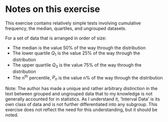 # Notes on this exercise

This exercise contains relatively simple tests involving cumulative frequency, the median, quartiles, and ungrouped datasets.

For a set of data that is arranged in order of size:

* The median is the value 50% of the way through the distribution
* The lower quartile $Q_1$ is the value 25% of the way through the distribution
* The upper quartile $Q_3$ is the value 75% of the way through the distribution
* The n<sup>th</sup> percentile, $P_n$ is the value n% of the way through the distribution


Note: The author has made a unique and rather arbitrary distinction in the text between grouped and ungrouped data that to my knowledge is not generally accounted for in statistics. As I understand it, 'Interval Data' is its own class of data and is not further differentiated into any subgroup. This exercise does not reflect the need for this understanding, but it should be noted.
